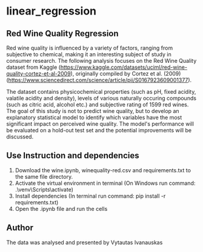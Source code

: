 # linear_regression
## Red Wine Quality Regression
Red wine quality is influenced by a variety of factors, ranging from subjective to chemical, making it an interesting subject of study in consumer research. The following analysis focuses on the Red Wine Quality dataset from Kaggle (https://www.kaggle.com/datasets/uciml/red-wine-quality-cortez-et-al-2009), originally compiled by Cortez et al. (2009) (https://www.sciencedirect.com/science/article/pii/S0167923609001377).

The dataset contains physicochemical properties (such as pH, fixed acidity, valatile acidity and density), levels of various naturally occuring compounds (such as citric acid, alcohol etc.) and subjective rating of 1599 red wines. The goal of this study is not to predict wine quality, but to develop an explanatory statistical model to identify which variables have the most significant impact on perceived wine quality. The model's performance will be evaluated on a hold-out test set and the potential improvements will be discussed.

## Use Instruction and dependencies
1) Download the wine.ipynb, winequality-red.csv and requirements.txt to the same file directory.
2) Activate the virtual environment in terminal (On Windows run command: .\venv\Scripts\activate)
3) Install dependencies (In terminal run command: pip install -r requirements.txt)
4) Open the .ipynb file and run the cells

## Author
The data was analysed and presented by Vytautas Ivanauskas
